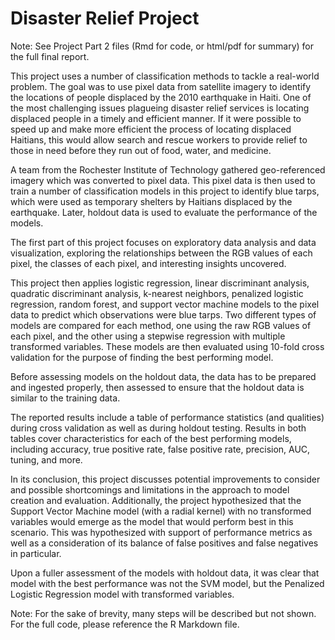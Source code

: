 # Disaster Relief Project

Note: See Project Part 2 files (Rmd for code, or html/pdf for summary) for the full final report.

This project uses a number of classification methods to tackle a
real-world problem. The goal was to use pixel data from satellite
imagery to identify the locations of people displaced by the 2010
earthquake in Haiti. One of the most challenging issues plagueing
disaster relief services is locating displaced people in a timely and
efficient manner. If it were possible to speed up and make more
efficient the process of locating displaced Haitians, this would allow
search and rescue workers to provide relief to those in need before they
run out of food, water, and medicine.

A team from the Rochester Institute of Technology gathered
geo-referenced imagery which was converted to pixel data. This pixel
data is then used to train a number of classification models in this
project to identify blue tarps, which were used as temporary shelters by
Haitians displaced by the earthquake. Later, holdout data is used to 
evaluate the performance of the models.

The first part of this project focuses on exploratory data analysis and
data visualization, exploring the relationships between the RGB values
of each pixel, the classes of each pixel, and interesting insights
uncovered.

This project then applies logistic regression, linear discriminant
analysis, quadratic discriminant analysis, k-nearest neighbors,
penalized logistic regression, random forest, and support vector machine
models to the pixel data to predict which
observations were blue tarps. Two different types of models are compared
for each method, one using the raw RGB values of each pixel, and the
other using a stepwise regression with multiple transformed variables.
These models are then evaluated using 10-fold cross validation for the
purpose of finding the best performing model.

Before assessing models on the holdout data, the data has to be 
prepared and ingested properly, then assessed to ensure that the
holdout data is similar to the training data.

The reported results include a table of performance statistics (and qualities)
during cross validation as well as during holdout testing. 
Results in both tables cover characteristics for each of the best performing models, including
accuracy, true positive rate, false positive rate, precision, AUC,
tuning, and more. 

In its conclusion, this project discusses potential improvements to
consider and possible shortcomings and limitations in the approach to
model creation and evaluation. Additionally, the project hypothesized that
the Support Vector Machine model (with a radial kernel) with no transformed variables
would emerge as the model that would perform best in this scenario. This
was hypothesized with support of performance metrics as
well as a consideration of its balance of false positives and false
negatives in particular.

Upon a fuller assessment of the models with holdout data, it was clear that
model with the best performance was not the SVM model, but the Penalized 
Logistic Regression model with transformed variables. 

Note: For the sake of brevity, many steps will be described but not shown. 
For the full code, please reference the R Markdown file.
